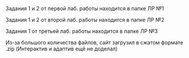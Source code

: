 Задания 1 и 2 от первой лаб. работы находится в папке ЛР №1

Задания 1 и 2 от второй лаб. работы находится в папке ЛР №2

Задания 1 от третьей лаб. работы находится в папке ЛР №3

Из-за большого количества файлов, сайт загрузил в сжатом формате .zip (Интерактив и адаптив ещё не доделал)
